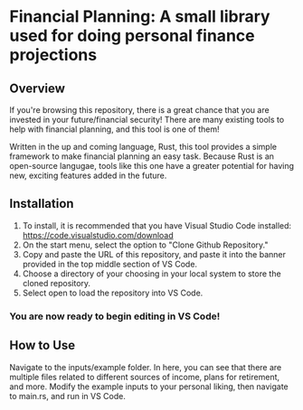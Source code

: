 # Financial Planning: A small library used for doing personal finance projections
## Overview
If you're browsing this repository, there is a great chance that you are invested in your future/financial security! There are many existing tools to help with financial
planning, and this tool is one of them!

Written in the up and coming language, Rust, this tool provides a simple framework to make financial planning an easy task. Because Rust is an open-source langugae, tools
like this one have a greater potential for having new, exciting features added in the future.
## Installation
1. To install, it is recommended that you have Visual Studio Code installed: https://code.visualstudio.com/download
2. On the start menu, select the option to "Clone Github Repository."
3. Copy and paste the URL of this repository, and paste it into the banner provided in the top middle section of VS Code.
4. Choose a directory of your choosing in your local system to store the cloned repository.
5. Select open to load the repository into VS Code.
### You are now ready to begin editing in VS Code!

## How to Use
Navigate to the inputs/example folder. In here, you can see that there are multiple files related to different sources of income, plans for retirement, and more.
Modify the example inputs to your personal liking, then navigate to main.rs, and run in VS Code.


